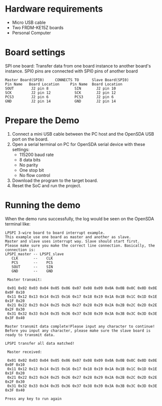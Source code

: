 Hardware requirements
=====================
- Micro USB cable
- Two FRDM-KE15Z boards
- Personal Computer

Board settings
============
SPI one board:
Transfer data from one board instance to another board's instance.
SPI0 pins are connected with SPI0 pins of another board
~~~~~~~~~~~~~~~~~~~~~~~~~~~~~~~~~~~~~~~~~~~~~~~~~~~~~~
Master Board(SPI0)     CONNECTS TO      Slave Board(SPI0)
Pin Name   Board Location     Pin Name  Board Location
SOUT        J2 pin 8            SIN       J2 pin 10
SCK         J2 pin 12           SCK       J2 pin 12
PCS3        J2 pin 6            PCS3      J2 pin 6
GND         J2 pin 14           GND       J2 pin 14
~~~~~~~~~~~~~~~~~~~~~~~~~~~~~~~~~~~~~~~~~~~~~~~~~~~~~~

Prepare the Demo
===============
1.  Connect a mini USB cable between the PC host and the OpenSDA USB port on the board.
2.  Open a serial terminal on PC for OpenSDA serial device with these settings:
    - 115200 baud rate
    - 8 data bits
    - No parity
    - One stop bit
    - No flow control
3.  Download the program to the target board.
4.  Reset the SoC and run the project.

Running the demo
===============
When the demo runs successfully, the log would be seen on the OpenSDA terminal like:

~~~~~~~~~~~~~~~~~~~~~~~~~~~~~~~~~~~~~~~~~~~~~~~~~~~~~~~~~~~~~~~~~~~~~~~~~~~~~~~~~~~~
LPSPI 3-wire board to board interrupt example.
This example use one board as master and another as slave.
Master and slave uses interrupt way. Slave should start first. 
Please make sure you make the correct line connection. Basically, the connection is: 
LPSPI_master -- LPSPI_slave   
   CLK       --    CLK  
   PCS       --    PCS 
   SOUT      --    SIN  
   GND       --    GND 

 Master transmit:

 0x01 0x02 0x03 0x04 0x05 0x06 0x07 0x08 0x09 0x0A 0x0B 0x0C 0x0D 0x0E 0x0F 0x10
 0x11 0x12 0x13 0x14 0x15 0x16 0x17 0x18 0x19 0x1A 0x1B 0x1C 0x1D 0x1E 0x1F 0x20
 0x21 0x22 0x23 0x24 0x25 0x26 0x27 0x28 0x29 0x2A 0x2B 0x2C 0x2D 0x2E 0x2F 0x30
 0x31 0x32 0x33 0x34 0x35 0x36 0x37 0x38 0x39 0x3A 0x3B 0x3C 0x3D 0x3E 0x3F 0x40

Master transmit data complete!Please input any character to continue!
Before you input any character, please make sure the slave board is ready to transmit data.
 
LPSPI transfer all data matched! 

 Master received:

 0x01 0x02 0x03 0x04 0x05 0x06 0x07 0x08 0x09 0x0A 0x0B 0x0C 0x0D 0x0E 0x0F 0x10
 0x11 0x12 0x13 0x14 0x15 0x16 0x17 0x18 0x19 0x1A 0x1B 0x1C 0x1D 0x1E 0x1F 0x20
 0x21 0x22 0x23 0x24 0x25 0x26 0x27 0x28 0x29 0x2A 0x2B 0x2C 0x2D 0x2E 0x2F 0x30
 0x31 0x32 0x33 0x34 0x35 0x36 0x37 0x38 0x39 0x3A 0x3B 0x3C 0x3D 0x3E 0x3F 0x40

Press any key to run again
~~~~~~~~~~~~~~~~~~~~~~~~~~~~~~~~~~~~~~~~~~~~~~~~~~~~~~~~~~~~~~~~~~~~~~~~~~~~~~~~~~~~~
